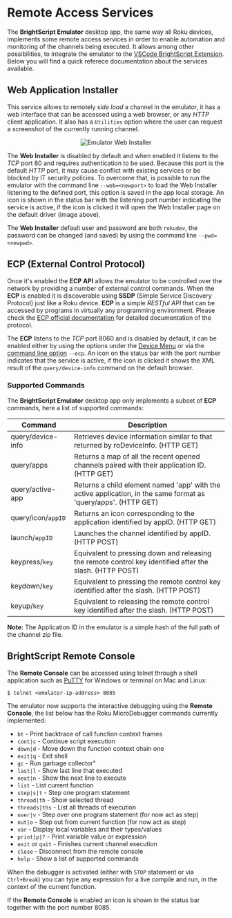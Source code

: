 # Remote Access Services

The **BrightScript Emulator** desktop app, the same way all Roku devices, implements some remote access services in order to enable automation and monitoring of the channels being executed. It allows among other possibilities, to integrate the emulator to the [VSCode BrightScript Extension](https://marketplace.visualstudio.com/items?itemName=celsoaf.brightscript). Below you will find a quick referece documentation about the services available.

## Web Application Installer

This service allows to remotely _side load_ a channel in the emulator, it has a web interface that can be accessed using a web browser, or any _HTTP_ client application. It also has a `Utilities` option where the user can request a screenshot of the currently running channel.

<p align="center">
<img alt="Emulator Web Installer" src="images/web-installer.png?raw=true"/>
</p>

The **Web Installer** is disabled by default and when enabled it listens to the _TCP_ port 80 and requires authentication to be used. Because this port is the default _HTTP_ port, it may cause conflict with existing services or be blocked by IT security policies. To overcome that, is possible to run the emulator with the command line `--web=<newport>` to load the Web Installer listening to the defined port, this option is saved in the app local storage. An icon is shown in the status bar with the listening port number indicating the service is active, if the icon is clicked it will open the Web Installer page on the default driver (image above).

The **Web Installer** default user and password are both `rokudev`, the password can be changed (and saved) by using the command line `--pwd=<newpwd>`.

## ECP (External Control Protocol)

Once it's enabled the **ECP API** allows the emulator to be controlled over the network by providing a number of external control commands. When the **ECP** is enabled it is discoverable using **SSDP** (Simple Service Discovery Protocol) just like a Roku device. **ECP** is a simple _RESTful API_ that can be accessed by programs in virtually any programming environment. Please check the [ECP official documentation](https://developer.roku.com/en-ca/docs/developer-program/debugging/external-control-api.md) for detailed documentation of the protocol.

The **ECP** listens to the _TCP_ port 8060 and is disabled by default, it can be enabled either by using the options under the [Device Menu](how-to-use.md#device-menu) or via the [command line option](how-to-use.md#command-line-options) `--ecp`. An icon on the status bar with the port number indicates that the service is active, if the icon is clicked it shows the XML result of the `query/device-info` command on the default browser.

### Supported Commands

The **BrightScript Emulator** desktop app only implements a subset of **ECP** commands, here a list of supported commands:

| Command             | Description                                                                                                       |
|---------------------|-------------------------------------------------------------------------------------------------------------------|
| query/device-info   | Retrieves device information similar to that returned by roDeviceInfo. (HTTP GET) |
| query/apps          | Returns a map of all the recent opened channels paired with their application ID. (HTTP GET) |
| query/active-app    | Returns a child element named 'app' with the active application, in the same format as 'query/apps'. (HTTP GET) |
| query/icon/`appID`  | Returns an icon corresponding to the application identified by appID. (HTTP GET) |
| launch/`appID`      | Launches the channel identified by appID. (HTTP POST) |
| keypress/`key`      | Equivalent to pressing down and releasing the remote control key identified after the slash. (HTTP POST) |
| keydown/`key`       | Equivalent to pressing the remote control key identified after the slash. (HTTP POST) |
| keyup/`key`         | Equivalent to releasing the remote control key identified after the slash. (HTTP POST) |

**Note:** The Application ID in the emulator is a simple hash of the full path of the channel zip file.

## BrightScript Remote Console

The **Remote Console** can be accessed using telnet through a shell application such as [PuTTY](http://www.putty.org/) for Windows or terminal on Mac and Linux:
```
$ telnet <emulator-ip-address> 8085
```
The emulator now supports the interactive debugging using the **Remote Console**, the list below has the Roku MicroDebugger commands currently implemented:

- `bt` - Print backtrace of call function context frames
- `cont|c` - Continue script execution
- `down|d` - Move down the function context chain one
- `exit|q` - Exit shell
- `gc` - Run garbage collector"
- `last|l` - Show last line that executed
- `next|n` - Show the next line to execute
- `list` - List current function
- `step|s|t` - Step one program statement
- `thread|th` - Show selected thread
- `threads|ths` - List all threads of execution
- `over|v` - Step over one program statement (for now act as step)
- `out|o` - Step out from current function (for now act as step)
- `var` - Display local variables and their types/values
- `print|p|?` - Print variable value or expression
- `exit` or `quit` - Finishes current channel execution
- `close` - Disconnect from the remote console
- `help` - Show a list of supported commands

When the debugger is activated (either with `STOP` statement or via `Ctrl+Break`) you can type any expression for a live compile and run, in the context of the current function.


If the **Remote Console** is enabled an icon is shown in the status bar together with the port number 8085.
